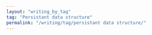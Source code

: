 ```yaml
---
layout: "writing_by_tag"
tag: "Persistant data structure"
permalink: "/writing/tag/persistant data structure/"
---
```


